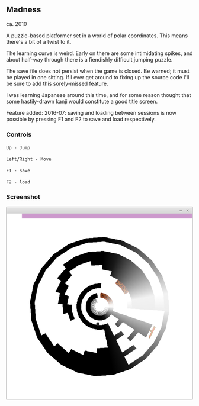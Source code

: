 ## Madness ##

ca. 2010

A puzzle-based platformer set in a world of polar coordinates. This means there's a bit of a twist to it.

The learning curve is weird. Early on there are some intimidating spikes, and about half-way through there is a fiendishly difficult jumping puzzle.

The save file does not persist when the game is closed. Be warned; it must be played in one sitting. If I ever get around to fixing up the source code I'll be sure to add this sorely-missed feature.

I was learning Japanese around this time, and for some reason thought that some hastily-drawn kanji would constitute a good title screen.

Feature added: 2016-07: saving and loading between sessions is now possible by pressing F1 and F2 to save and load respectively.

### Controls ###

`Up - Jump`

`Left/Right - Move`

`F1 - save`

`F2 - load`

### Screenshot ###

![Screenshot](screenshot.png)
